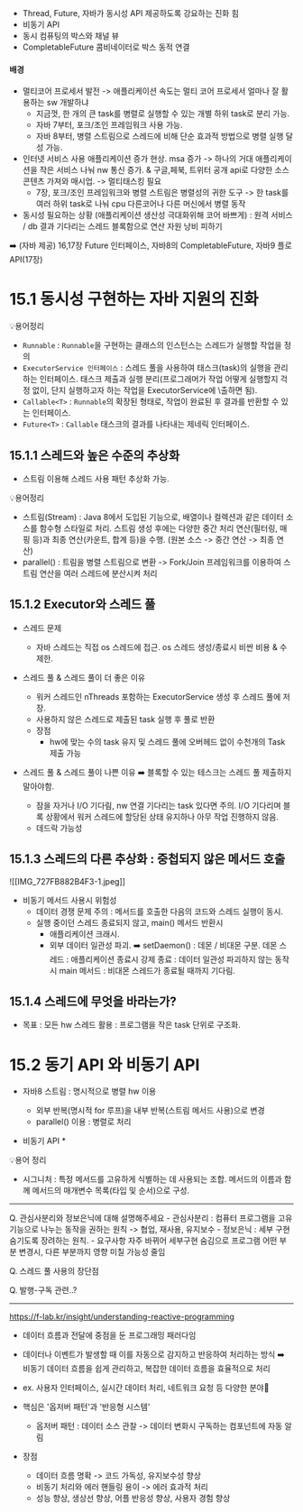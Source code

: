 * Thread, Future, 자바가 동시성 API 제공하도록 강요하는 진화 힘
* 비동기 API
* 동시 컴퓨팅의 박스와 채널 뷰
* CompletableFuture 콤비네이터로 박스 동적 연결

#### 배경
* 멀티코어 프로세서 발전 -> 애플리케이션 속도는 멀티 코어 프로세서 얼마나 잘 활용하는 sw 개발하냐 
	* 지금껏, 한 개의 큰 task를 병렬로 실행할 수 있는 개별 하위 task로 분리 가능.
	* 자바 7부터, 포크/조인 프레임워크 사용 가능.
	* 자바 8부터, 병렬 스트림으로 스레드에 비해 단순 효과적 방법으로 병렬 실행 달성 가능.
* 인터넷 서비스 사용 애플리케이션 증가 현상. msa 증가 -> 하나의 거대 애플리케이션을 작은 서비스 나눠 nw 통신 증가.
	& 구글,페북, 트위터 공개 api로 다양한 소스 콘텐츠 가져와 매시업. -> 멀티태스킹 필요
	* 7장, 포크/조인 프레임워크와 병렬 스트림은 병렬성의 귀한 도구 -> 한 task를 여러 하위 task로 나눠 cpu 다른코어나 다른 머신에서 병렬 동작
* 동시성 필요하는 상황 (애플리케이션 생산성 극대화위해 코어 바쁘게) : 원격 서비스 / db 결과 기다리는 스레드 블록함으로 연산 자원 낭비 피하기

➡️ (자바 제공) 16,17장 Future 인터페이스, 자바8의 CompletableFuture, 자바9 플로API(17장)


# 15.1 동시성 구현하는 자바 지원의 진화

💡용어정리
* `Runnable` : `Runnable`을 구현하는 클래스의 인스턴스는 스레드가 실행할 작업을 정의
* `ExecutorService 인터페이스` : 스레드 풀을 사용하여 태스크(task)의 실행을 관리하는 인터페이스. 태스크 제출과 실행 분리(프로그래머가 작업 어떻게 실행할지 걱정 없이, 단지 실행하고자 하는 작업을 ExecutorService에 \출하면 됨).
* `Callable<T>` :  `Runnable`의 확장된 형태로, 작업이 완료된 후 결과를 반환할 수 있는 인터페이스.
* `Future<T>` : `Callable` 태스크의 결과를 나타내는 제네릭 인터페이스.

##  15.1.1 스레드와 높은 수준의 추상화
* 스트림 이용해 스레드 사용 패턴 추상화 가능.

💡용어정리
* 스트림(Stream) : Java 8에서 도입된 기능으로, 배열이나 컬렉션과 같은 데이터 소스를 함수형 스타일로 처리. 스트림 생성 후에는 다양한 중간 처리 연산(필터링, 매핑 등)과 최종 연산(카운트, 합계 등)을 수행. (원본 소스 -> 중간 연산 -> 최종 연산)
* parallel() : 트림을 병렬 스트림으로 변환 -> Fork/Join 프레임워크를 이용하여 스트림 연산을 여러 스레드에 분산시켜 처리

##  15.1.2 Executor와 스레드 풀
* 스레드 문제
	* 자바 스레드는 직접 os 스레드에 접근. os 스레드 생성/종료시 비싼 비용 & 수 제한.

* 스레드 풀 & 스레드 풀이 더 좋은 이유
	* 워커 스레드인 nThreads 포함하는 ExecutorService 생성 후 스레드 풀에 저장.
	* 사용하지 않은 스레드로 제출된 task 실행 후 풀로 반환
	* 장점
		* hw에 맞는 수의 task 유지 및 스레드 풀에 오버헤드 없이 수천개의 Task 제출 가능

* 스레드 풀 & 스레드 풀이 나쁜 이유 ➡️ 블록할 수 있는 테스크는 스레드 풀 제출하지 말아야함.
	*  잠을 자거나 I/O 기다림, nw 연결 기다리는 task 있다면 주의.
		I/O 기다리며 블록 상황에서 워커 스레드에 할당된 상태 유지하나 아무 작업 진행하지 않음.
	 * 데드락 가능성
	
##  15.1.3 스레드의 다른 추상화 : 중첩되지 않은 메서드 호출
![[IMG_727FB882B4F3-1.jpeg]]
* 비동기 메서드 사용시 위험성
	* 데이터 경쟁 문제 주의 : 메서드를 호출한 다음의 코드와 스레드 실행이 동시.
	* 실행 중이던 스레드 종료되지 않고, main() 메서드 반환시
		* 애플리케이션 크래시. 
		* 외부 데이터 일관성 파괴.
➡️ setDaemon() : 데몬 / 비대몬 구분.
	데몬 스레드 : 애플리케이션 종료시 강제 종료 : 데이터 일관성 파괴하지 않는 동작시
	main 메서드 : 비대몬 스레드가 종료될 때까지 기다림.

##  15.1.4 스레드에 무엇을 바라는가?
* 목표 : 모든 hw 스레드 활용 : 프로그램을 작은 task 단위로 구조화.

#  15.2 동기 API 와 비동기 API
* 자바8 스트림 : 명시적으로 병렬 hw 이용
	* 외부 반복(명시적 for 루프)을 내부 반복(스트림 메서드 사용)으로 변경
	* parallel() 이용 : 병렬로 처리

* 비동기 API
	* 


💡용어 정리
* 시그니처 : 특정 메서드를 고유하게 식별하는 데 사용되는 조합. 메서드의 이름과 함께 메서드의 매개변수 목록(타입 및 순서)으로 구성.






----
Q. 관심사분리와 정보은닉에 대해 설명해주세요 
	- 관심사분리 : 컴퓨터 프로그램을 고유 기능으로 나누는 동작을 권하는 원칙 -> 협업, 재사용, 유지보수
	- 정보은닉 : 세부 구현 숨기도록 장려하는 원칙. 
		- 요구사항 자주 바뀌어 세부구현 숨김으로 프로그램 어떤 부분 변경시, 다른 부분까지 영향 미칠 가능성 줄임

Q. 스레드 풀 사용의 장단점

Q. 발행-구독 관련..?



---
https://f-lab.kr/insight/understanding-reactive-programming

* 데이터 흐름과 전달에 중점을 둔 프로그래밍 패러다임
* 데이터나 이벤트가 발생할 때 이를 자동으로 감지하고 반응하여 처리하는 방식
	➡️ 비동기 데이터 흐름을 쉽게 관리하고, 복잡한 데이터 흐름을 효율적으로 처리
* ex. 사용자 인터페이스, 실시간 데이터 처리, 네트워크 요청 등 다양한 분야

* 핵심은 '옵저버 패턴'과 '반응형 시스템'
	* 옵저버 패턴 : 데이터 소스 관찰 -> 데이터 변화시 구독하는 컴포넌트에 자동 알림

* 장점
	* 데이터 흐름 명확 -> 코드 가독성, 유지보수성 향상
	* 비동기 처리와 에러 핸들링 용이 -> 에러 효과적 처리
	* 성능 향상, 생상선 향상, 어플 반응성 향상, 사용자 경험 향상
